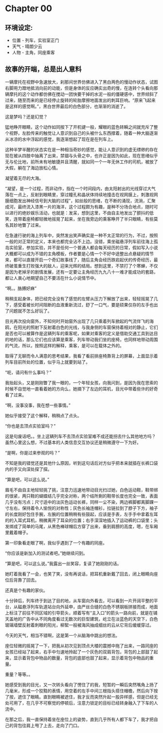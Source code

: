 # Chapter 00

## 环境设定:

* 位置 - 列车，实验室正门
* 天气 - 晴朗少云
* 人物 - 主角，同座乘客




## 故事的开端，总是出人意料

一辆摩托在视野中急速放大，刹那间世界仿佛进入了黑白两色的慢动作状态，试图右脚用力蹬地抵消向前的动能，但是身体的反应确实出奇的慢，在连转个头看向那辆摩托的这个动作都仿佛在搅动一团快要干掉的水泥一般的僵硬感中，世界倾斜了过来，随至而来的是已经停止旋转的轮胎摩擦地面发出的刺耳巨响。“原来飞起来是这样的感觉啊。”，黑白世界最后的白色部分，也渐渐的消逝了。

这是梦吗？还是幻觉？

猛地睁开眼睛，这个动作如同按下了开机键一般，耀眼的蓝色转瞬之间就充斥了整个视野，左脸传来的触觉让人意识到自己的头被什么东西撑着，随着一种大脑逐渐从冰凉的水中浮起的感觉，我逐渐想起了现在是在列车上。

这种半梦半醒的状态实在是一种相当奇妙的感觉，能让人意识到的虚无缥缈的存在现在被从四肢中抽离了出来，禁锢与头骨之中，也许正是因为如此，现在思绪似乎无与伦比地，前所未有地敏捷并且清醒，就如同一个一年无休工作的司机，被放了大假，躺在了海边放松心情。

凝望着无尽的大海。

“凝望，是一个过程，而非动作，指在一个时间段内，由太阳射出的光线穿过大气落在一点上，反射到眼睛里，穿过瞳孔和晶状体持续地撞击在视网膜上，刺激视网膜细胞发出神经信号到大脑的过程”，如丝般的思绪，在不断的涌现，流淌，汇聚成河，最终流入漆黑一片的海洋，这个过程颇为有趣，是种不分场合地点，随时可以进行的绝妙娱乐活动，也就是：发呆，想到这里，不由自主地发出了颤抖的低笑，连带着座椅都轻微地摇晃了起来，坐在我旁边的乘客睁开了半只眼睛，有些莫名其妙地瞥了过来。

在急速行驶的海上列车中，突然发出笑声确实是一种不太正常的行为，不过，按照一般的对正常的定义，本来也都完全沾不上边。没错，乘坐磁悬浮列车前往海上孤岛实验室，参加实验，并不是任何一个普通人都会每天经历的日常，假如写入小说大概都可以成为不错的主角模板，作者要是心情一个不好中途整出点悬疑的情节来，都可以直接开启一个奇幻故事线了，随后主角会经历跌宕起伏的传奇经历，最终破茧重生打败强大的敌人，迎来光辉的结局。想到这里，不禁打了个寒蝉，不仅是因为老掉牙的剧情发展，还有一定要让主角经历九九八十一难才能成功的套路，都让人衷心地期望自己不要活在什么小说情节中。

“啊。。胳膊好麻”

稍稍支起身体，把已经完全没有了感觉的左臂从压力下解放了出来，轻轻摇晃了几下，感受着被长时间阻断的血液重新流过，舒了一口气，要是硕果仅存的左手也出了问题就不怎么好玩了。

目光再次投向窗外，不知何时开始窗外出现了几只乘着列车掀起的气流伴飞的海鸥，在阳光的照射下反射着白色的光线，与我身侧的车窗保持着相对的静止，它们是否也可以被算作是这辆列车的乘客呢，如果对乘客的定义是借助交通工具到达目的地的话，那么它们也应该算是乘客，列车带动我们坐的座椅，也同样地带动周围的气流，所以，按照这样的解释，乘客，是可以在载体之外的。

取得了无聊而令人满意的思考结果，我看了看前排座椅靠背上的屏幕，上面显示着列车目前所处的位置，似乎马上就要到站了。

“呃，请问有什么事吗？”

我抬起头，又是刚刚瞥了我一眼的，一个年轻女孩，向我问到，是因为我在思索的时候不自觉地一直看着她的方向么，她摘下了左边的耳机，目光中带着些许的好奇看了过来。

“啊，没事没事，我在想一些事情。”

她似乎接受了这个解释，稍稍点了点头。

“你也是去顶点实验室吗？”

这是句废话吧。。坐上这辆列车不去顶点实验室难不成还能拐去什么其他地方吗？虽然心里这么想，不过基本的人类信息交互协议还是稍微遵守一下为好。

“是啊，你是过来参观的吗？”

不知是我的错觉还是其他什么原因，听到这句话后对方似乎把本来就插在长裤口袋内的手又向深处探了探。

“算是吧，可以这么说。”

眉毛不由自主地轻轻挑了挑，注意力迅速地带动目光扫过她，白色运动鞋，鞋带绑的很紧，两只鞋的蝴蝶结几乎完全对称，两个结所剩的鞋带长度也完全一致，表面几乎没有污点；尺寸适中的淡灰色运动长裤，同样一尘不染，两边裤脚都离脚踝一寸左右，保持着令人愉悦的对称性；灰色长袖连帽衫，拉链拉到了脖子下方，袖子的长度刚好包住手腕，左腕的位置稍稍有些鼓起，应该是手表，左手手中拿着左耳的的入耳式耳机，稍微离开了耳朵的位置；右手深深地插入了运动裤的口袋里；头发绑成了简单的马尾，从黑色棒球帽后方穿了出来，垂到肩膀的高度，嗯，在车厢里戴着帽子。

第一印象看走眼了啊，我似乎遇到了一个有趣的同座。

“你应该是新加入的测试者吧。”她继续问到。

“算是吧，可以这么说。”我露出一丝笑容，复读了她刚刚的话。

她盯着我看了一会，也笑了笑，没有再说话，把耳机重新戴了回去，闭上眼睛向座位后背靠了回去。

还真是个有趣的家伙。

十分钟后，列车终于到达了目的地，从车窗向外看去，可以看到一片开阔平整的平台，从磁悬浮列车轨道站台向外延申，由严丝合缝的白色不锈钢板拼接而成，地面上标注了前往不同区域的引导箭头，顺着写有“主入口”的箭头一路向前，就是在铺天盖地的广告中从不同角度看过无数次的巨型建筑，屹立在淡蓝色的天空下，白色玻璃墙壁反射着刺眼的阳光，柳絮一般被海风抽成细丝的云从它背后缓缓穿过。

今天的天气，相当不错啊，这是第一个从脑海中跳出的想法。

座位轻微的摇晃了一下，把我从初次见到顶点大楼的震撼中拖了出来，一路同座的女孩已经站了起来，右手中匀速地拎起了一个灰色的双肩背包，背包的上部鼓了起来，显示着背包中物品的数量，背包的底部也鼓了起来，显示着背包中物品的重量。

重量？等等。。

她感受到我的目光，又一次转头看向了愣住了的我，短暂的一瞬后突然嘴角上扬了几毫米，形成一个狡黠的表情，用空着的左手中间三根指头搭住帽檐，然后向下按了按，遮住了眼睛。直到眼睛被遮住，我才反而突然升起一股异样感，但是已经无处可用了，在几乎不可察觉的停顿后，注意力锁定的目标已经转身融入了下车的人流中。

在那之后，我一直保持着坐在座位上的姿势，直到几乎所有人都下车了，我才把自己的背包往肩上甩了上去，走向了门口。

